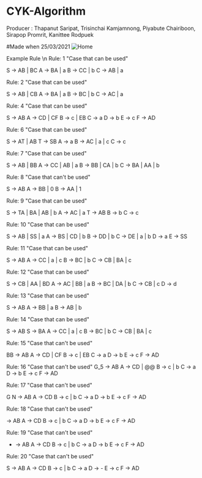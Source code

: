 # CYK-Algorithm

Producer : Thapanut Saripat, Trisinchai Kamjamnong, Piyabute Chairiboon, Sirapop Promrit, Kanittee Rodpuek

#Made when 25/03/2021
![Home](https://user-images.githubusercontent.com/78923610/112649714-3f5c4580-8e7d-11eb-8eed-2c5108d4a15f.PNG)

Example Rule
\n
Rule: 1 "Case that can be used"

S -> AB | BC
A -> BA | a
B -> CC | b
C -> AB | a

Rule: 2 "Case that can be used"

S -> AB | CB
A -> BA | a
B -> BC | b
C -> AC | a

Rule: 4 "Case that can be used"

S -> AB
A -> CD | CF
B -> c | EB
C -> a
D -> b
E -> c
F -> AD

Rule: 6 "Case that can be used"

S -> AT | AB
T -> SB
A -> a
B -> AC | a | c
C -> c

Rule: 7 "Case that can be used"

S -> AB | BB
A -> CC | AB | a
B -> BB | CA | b
C -> BA | AA | b

Rule: 8 "Case that can't be used"

S -> AB 
A -> BB | 0
B -> AA | 1

Rule: 9 "Case that can be used"

S -> TA | BA | AB | b
A -> AC | a
T -> AB
B -> b
C -> c

Rule: 10 "Case that can be used"

S -> AB | SS | a
A -> BS | CD | b
B -> DD | b
C -> DE | a | b
D -> a
E ->  SS

Rule: 11 "Case that can be used"

S -> AB
A -> CC | a | c
B -> BC | b
C -> CB | BA | c

Rule: 12 "Case that can be used"

S -> CB | AA | BD
A -> AC | BB | a
B -> BC | DA | b
C -> CB | c
D -> d

Rule: 13 "Case that can be used"

S -> AB
A -> BB | a
B -> AB | b

Rule: 14 "Case that can be used"

S -> AB
S -> BA
A -> CC | a | c
B -> BC | b
C -> CB | BA | c


Rule: 15 "Case that can't be used"

BB -> AB
A -> CD | CF
B -> c | EB
C -> a
D -> b
E -> c
F -> AD

Rule: 16 "Case that can't be used"
G_5 -> AB
A -> CD | @@
B -> c | b
C -> a
D -> b
E -> c
F -> AD

Rule: 17 "Case that can't be used"

G N -> AB
A -> CD
B -> c | b
C -> a
D -> b
E -> c
F -> AD

Rule: 18 "Case that can't be used"

 -> AB
A -> CD
B -> c | b
C -> a
D -> b
E -> c
F -> AD

Rule: 19 "Case that can't be used"

- -> AB
A -> CD
B -> c | b
C -> a
D -> b
E -> c
F -> AD

Rule: 20 "Case that can't be used"

S -> AB
A -> CD
B -> c | b
C -> a
D -> -
E -> c
F -> AD
